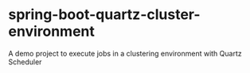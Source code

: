 # spring-boot-quartz-cluster-environment
A demo project to execute jobs in a clustering environment with Quartz Scheduler
